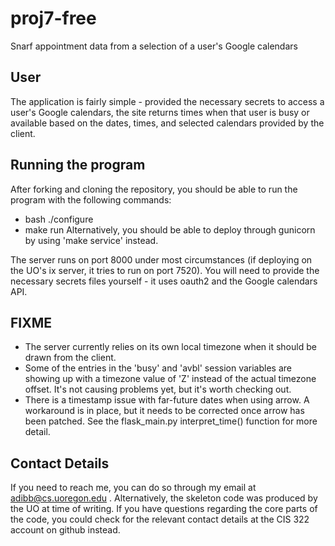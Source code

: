 # proj7-free
Snarf appointment data from a selection of a user's Google calendars 

## User
The application is fairly simple - provided the necessary secrets to
access a user's Google calendars, the site returns times when that user
is busy or available based on the dates, times, and selected calendars 
provided by the client.

## Running the program
After forking and cloning the repository, you should be able to run 
the program with the following commands:
* bash ./configure
* make run
Alternatively, you should be able to deploy through gunicorn by using 
'make service' instead.

The server runs on port 8000 under most circumstances (if deploying on the UO's
ix server, it tries to run on port 7520). You will need to provide the necessary
secrets files yourself - it uses oauth2 and the Google calendars API. 

## FIXME
* The server currently relies on its own local timezone when it should be
drawn from the client.
* Some of the entries in the 'busy' and 'avbl' session variables are showing up
with a timezone value of 'Z' instead of the actual timezone offset. It's not
causing problems yet, but it's worth checking out.
* There is a timestamp issue with far-future dates when using arrow. A workaround
is in place, but it needs to be corrected once arrow has been patched. See the
flask_main.py interpret_time() function for more detail.

## Contact Details
If you need to reach me, you can do so through my email at adibb@cs.uoregon.edu .
Alternatively, the skeleton code was produced by the UO at time of writing. 
If you have questions regarding the core parts of the code, you could 
check for the relevant contact details at the CIS 322 account on github instead.